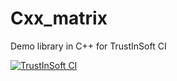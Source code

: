 # Cxx_matrix

Demo library in C++ for TrustInSoft CI

[![TrustInSoft CI](https://ci.trust-in-soft.com/projects/TrustInSoft-CI/Cxx_matrix.svg?branch=master)](https://ci.trust-in-soft.com/projects/TrustInSoft-CI/Cxx_matrix)
